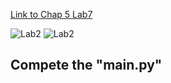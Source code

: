
[Link to Chap 5 Lab7](https://docs.google.com/presentation/d/1r3h2R9JwK9HK_U2Ia-zncL0BSjHV6Giu6ugNJ6yZpgc/edit#slide=id.g16b5233a379_0_64)

![Lab2](https://nimbus-screenshots.s3.amazonaws.com/s/6677df263759dccab37ad5f1396f223f.png)
![Lab2](https://nimbus-screenshots.s3.amazonaws.com/s/3717bef05171c61c6bae1cf3f27268e7.png)
## Compete the "main.py"


